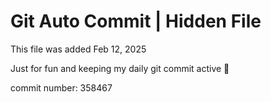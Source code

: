 # Git Auto Commit | Hidden File

This file was added Feb 12, 2025

Just for fun and keeping my daily git commit active 🤪

commit number: 358467
